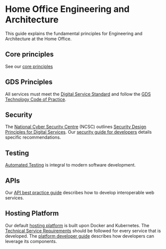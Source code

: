 # Home Office Engineering and Architecture 

This guide explains the fundamental principles for Engineering and Architecture at the Home Office.

## Core principles
See our [core principles](/principles.md)

## GDS Principles
All services must meet the [Digital Service Standard](https://www.gov.uk/service-manual/service-standard) and follow the [GDS Technology Code of Practice](https://www.gov.uk/government/publications/technology-code-of-practice/technology-code-of-practice).

## Security
The [National Cyber Security Centre](https://www.ncsc.gov.uk/) (NCSC) outlines [Security Design Principles for Digital Services](https://www.ncsc.gov.uk/guidance/security-design-principles-digital-services-main). Our [security guide for developers](https://github.com/UKHomeOffice/security-guide-for-developers/wiki) details specific recommendations.

## Testing
[Automated Testing](https://github.com/UKHomeOffice/testing-guide-for-developers) is integral to modern software development.

## APIs
Our [API best practice guide](https://github.com/UKHomeOffice/api-guide-for-developers) describes how to develop interoperable web services.

## Hosting Platform
Our default [hosting platform](https://github.com/UKHomeOffice/hosting-platform) is built upon Docker and Kubernetes.
The [Technical Service Requirements](https://github.com/UKHomeOffice/technical-service-requirements) should be followed for every service that is developed.
The [platform developer guide](https://github.com/UKHomeOffice/hosting-platform/blob/master/developer-docs/README.md) describes how developers can leverage its components.
